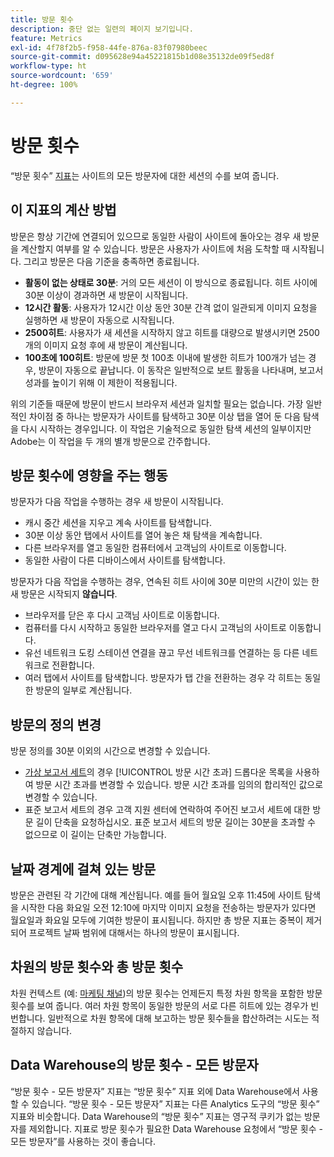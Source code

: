 ```yaml
---
title: 방문 횟수
description: 중단 없는 일련의 페이지 보기입니다.
feature: Metrics
exl-id: 4f78f2b5-f958-44fe-876a-83f07980beec
source-git-commit: d095628e94a45221815b1d08e35132de09f5ed8f
workflow-type: ht
source-wordcount: '659'
ht-degree: 100%

---
```


# 방문 횟수

“방문 횟수” [지표](overview.md)는 사이트의 모든 방문자에 대한 세션의 수를 보여 줍니다.

## 이 지표의 계산 방법

방문은 항상 기간에 연결되어 있으므로 동일한 사람이 사이트에 돌아오는 경우 새 방문을 계산할지 여부를 알 수 있습니다. 방문은 사용자가 사이트에 처음 도착할 때 시작됩니다. 그리고 방문은 다음 기준을 충족하면 종료됩니다.

* **활동이 없는 상태로 30분**: 거의 모든 세션이 이 방식으로 종료됩니다. 히트 사이에 30분 이상이 경과하면 새 방문이 시작됩니다.
* **12시간 활동**: 사용자가 12시간 이상 동안 30분 간격 없이 일관되게 이미지 요청을 실행하면 새 방문이 자동으로 시작됩니다.
* **2500히트**: 사용자가 새 세션을 시작하지 않고 히트를 대량으로 발생시키면 2500개의 이미지 요청 후에 새 방문이 계산됩니다.
* **100초에 100히트**: 방문에 방문 첫 100초 이내에 발생한 히트가 100개가 넘는 경우, 방문이 자동으로 끝납니다. 이 동작은 일반적으로 보트 활동을 나타내며, 보고서 성과를 높이기 위해 이 제한이 적용됩니다.

위의 기준들 때문에 방문이 반드시 브라우저 세션과 일치할 필요는 없습니다. 가장 일반적인 차이점 중 하나는 방문자가 사이트를 탐색하고 30분 이상 탭을 열어 둔 다음 탐색을 다시 시작하는 경우입니다. 이 작업은 기술적으로 동일한 탐색 세션의 일부이지만 Adobe는 이 작업을 두 개의 별개 방문으로 간주합니다.

## 방문 횟수에 영향을 주는 행동

방문자가 다음 작업을 수행하는 경우 새 방문이 시작됩니다.

* 캐시 중간 세션을 지우고 계속 사이트를 탐색합니다.
* 30분 이상 동안 탭에서 사이트를 열어 놓은 채 탐색을 계속합니다.
* 다른 브라우저를 열고 동일한 컴퓨터에서 고객님의 사이트로 이동합니다.
* 동일한 사람이 다른 디바이스에서 사이트를 탐색합니다.

방문자가 다음 작업을 수행하는 경우, 연속된 히트 사이에 30분 미만의 시간이 있는 한 새 방문은 시작되지 **않습니다**.

* 브라우저를 닫은 후 다시 고객님 사이트로 이동합니다.
* 컴퓨터를 다시 시작하고 동일한 브라우저를 열고 다시 고객님의 사이트로 이동합니다.
* 유선 네트워크 도킹 스테이션 연결을 끊고 무선 네트워크를 연결하는 등 다른 네트워크로 전환합니다.
* 여러 탭에서 사이트를 탐색합니다. 방문자가 탭 간을 전환하는 경우 각 히트는 동일한 방문의 일부로 계산됩니다.

## 방문의 정의 변경

방문 정의를 30분 이외의 시간으로 변경할 수 있습니다.

* [가상 보고서 세트](../vrs/vrs-about.md)의 경우 [!UICONTROL 방문 시간 초과] 드롭다운 목록을 사용하여 방문 시간 초과를 변경할 수 있습니다. 방문 시간 초과를 임의의 합리적인 값으로 변경할 수 있습니다.
* 표준 보고서 세트의 경우 고객 지원 센터에 연락하여 주어진 보고서 세트에 대한 방문 길이 단축을 요청하십시오. 표준 보고서 세트의 방문 길이는 30분을 초과할 수 없으므로 이 길이는 단축만 가능합니다.

## 날짜 경계에 걸쳐 있는 방문

방문은 관련된 각 기간에 대해 계산됩니다. 예를 들어 월요일 오후 11:45에 사이트 탐색을 시작한 다음 화요일 오전 12:10에 마지막 이미지 요청을 전송하는 방문자가 있다면 월요일과 화요일 모두에 기여한 방문이 표시됩니다. 하지만 총 방문 지표는 중복이 제거되어 프로젝트 날짜 범위에 대해서는 하나의 방문이 표시됩니다.

## 차원의 방문 횟수와 총 방문 횟수

차원 컨텍스트 (예: [마케팅 채널](../dimensions/marketing-channel.md))의 방문 횟수는 언제든지 특정 차원 항목을 포함한 방문 횟수를 보여 줍니다. 여러 차원 항목이 동일한 방문의 서로 다른 히트에 있는 경우가 빈번합니다. 일반적으로 차원 항목에 대해 보고하는 방문 횟수들을 합산하려는 시도는 적절하지 않습니다.

## Data Warehouse의 방문 횟수 - 모든 방문자

“방문 횟수 - 모든 방문자” 지표는 “방문 횟수” 지표 외에 Data Warehouse에서 사용할 수 있습니다. “방문 횟수 - 모든 방문자” 지표는 다른 Analytics 도구의 “방문 횟수” 지표와 비슷합니다. Data Warehouse의 “방문 횟수” 지표는 영구적 쿠키가 없는 방문자를 제외합니다. 지표로 방문 횟수가 필요한 Data Warehouse 요청에서 “방문 횟수 - 모든 방문자”를 사용하는 것이 좋습니다.
